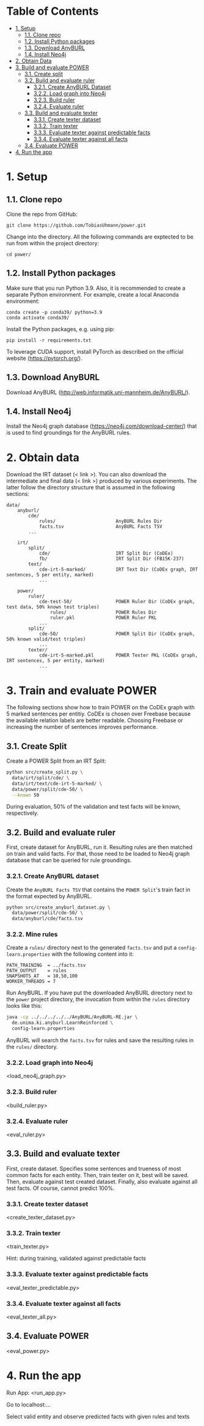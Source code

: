 # Table of Contents

- [1. Setup](#1-setup)
  - [1.1. Clone repo](#11-clone-repo)
  - [1.2. Install Python packages](#12-install-python-packages)
  - [1.3. Download AnyBURL](#13-download-anyburl)      
  - [1.4. Install Neo4j](#14-install-neo4j)      
- [2. Obtain Data](#2-obtain-data)
- [3. Build and evaluate POWER](#3-train-and-evaluate-power)
  - [3.1. Create split](#31-create-split)
  - [3.2. Build and evaluate ruler](#32-build-and-evaluate-ruler)
    - [3.2.1. Create AnyBURL Dataset](#321-create-anyburl-dataset)
    - [3.2.2. Load graph into Neo4j](#322-load-graph-into-neo4j)
    - [3.2.3. Build ruler](#323-build-ruler)
    - [3.2.4. Evaluate ruler](#324-evaluate-ruler)
  - [3.3. Build and evaluate texter](#33-build-and-evaluate-texter)
    - [3.3.1. Create texter dataset](#331-create-texter-dataset)
    - [3.3.2. Train texter](#332-train-texter)
    - [3.3.3. Evaluate texter against predictable facts](#333-evaluate-texter-against-predictable-facts)
    - [3.3.4. Evaluate texter against all facts](#334-evaluate-texter-against-all-facts)
  - [3.4. Evaluate POWER](#34-evaluate-power)  
- [4. Run the app](#4-run-the-app)

 
# 1. Setup

## 1.1. Clone repo

Clone the repo from GitHub:

```
git clone https://github.com/TobiasUhmann/power.git
```

Change into the directory. All the following commands are exptected to be
run from within the project directory:

```
cd power/
```

## 1.2. Install Python packages

Make sure that you run Python 3.9.  Also, it is recommended to create a 
separate Python environment. For example, create a local Anaconda environment:
  
```
conda create -p conda39/ python=3.9
conda activate conda39/
```

Install the Python packages, e.g. using pip:

```
pip install -r requirements.txt
```

To leverage CUDA support, install PyTorch as described on the official 
website (https://pytorch.org/).

## 1.3. Download AnyBURL

Download AnyBURL (http://web.informatik.uni-mannheim.de/AnyBURL/).

## 1.4. Install Neo4j

Install the Neo4j graph database (https://neo4j.com/download-center/) that
is used to find groundings for the AnyBURL rules.

# 2. Obtain data

Download the IRT dataset (< link >). You can also download the intermediate
and final data (< link >) produced by various experiments. The latter follow
the directory structure that is assumed in the following sections:

```
data/
    anyburl/
        cde/
            rules/                      AnyBURL Rules Dir
            facts.tsv                   AnyBURL Facts TSV             
        ...

    irt/
        split/
            cde/                        IRT Split Dir (CoDEx)
            fb/                         IRT Split Dir (FB15K-237)
        text/
            cde-irt-5-marked/           IRT Text Dir (CoDEx graph, IRT sentences, 5 per entity, marked)
            ...
            
    power/
        ruler/
            cde-test-50/                POWER Ruler Dir (CoDEx graph, test data, 50% known test triples)
                rules/                  POWER Rules Dir
                ruler.pkl               POWER Ruler PKL
            ...
        split/
            cde-50/                     POWER Split Dir (CoDEx graph, 50% known valid/test triples)
            ...
        texter/
            cde-irt-5-marked.pkl        POWER Texter PKL (CoDEx graph, IRT sentences, 5 per entity, marked)
            ...
```

# 3. Train and evaluate POWER

The following sections show how to train POWER on the CoDEx graph with 5
marked sentences per entitiy. CoDEx is chosen over Freebase because
the available relation labels are better readable. Choosing Freebase or
increasing the number of sentences improves performance.

## 3.1. Create Split

Create a POWER Split from an IRT Split:

```bash
python src/create_split.py \
  data/irt/split/cde/ \
  data/irt/text/cde-irt-5-marked/ \
  data/power/split/cde-50/ \
  --known 50
```

During evaluation, 50% of the validation and test facts will be known,
respectively.

## 3.2. Build and evaluate ruler

First, create dataset for AnyBURL, run it. Resulting rules are then matched
on train and valid facts. For that, those need to be loaded to Neo4j graph
database that can be queried for rule groundings.

### 3.2.1. Create AnyBURL dataset

Create the `AnyBURL Facts TSV` that contains the `POWER Split`'s train fact
in the format expected by AnyBURL.

```bash
python src/create_anyburl_dataset.py \
  data/power/split/cde-50/ \
  data/anyburl/cde/facts.tsv
```

### 3.2.2. Mine rules

Create a `rules/` directory next to the generated `facts.tsv`
and put a `config-learn.properties` with the following 
content into it:

```
PATH_TRAINING  = ../facts.tsv
PATH_OUTPUT    = rules
SNAPSHOTS_AT   = 10,50,100
WORKER_THREADS = 7
```

Run AnyBURL. If you have put the downloaded AnyBURL directory
next to the `power` project directory, the invocation from within
the `rules` directory looks like this:

```bash
java -cp ../../../../../AnyBURL/AnyBURL-RE.jar \
  de.unima.ki.anyburl.LearnReinforced \
  config-learn.properties
```

AnyBURL will search the `facts.tsv` for rules and save the
resulting rules in the `rules/` directory.

### 3.2.2. Load graph into Neo4j

<load_neo4j_graph.py>

### 3.2.3. Build ruler

<build_ruler.py>

### 3.2.4. Evaluate ruler

<eval_ruler.py>

## 3.3. Build and evaluate texter

First, create dataset. Specifies some sentences and trueness of most common 
facts for each entity. Then, train texter on it, best will be saved. Then,
evaluate against test created dataset. Finally, also evaluate against all
test facts. Of course, cannot predict 100%.

### 3.3.1. Create texter dataset

<create_texter_dataset.py>

### 3.3.2. Train texter

<train_texter.py>

Hint: during training, validated against predictable facts

### 3.3.3. Evaluate texter against predictable facts

<eval_texter_predictable.py>

### 3.3.4. Evaluate texter against all facts

<eval_texter_all.py>

## 3.4. Evaluate POWER

<eval_power.py>

# 4. Run the app

Run App:
<run_app.py>

Go to localhost:...

Select valid entity and observe predicted facts with given rules and texts
<screenshot>
